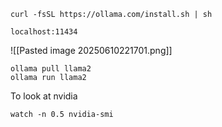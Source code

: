 
```
curl -fsSL https://ollama.com/install.sh | sh
```

```
localhost:11434
```

![[Pasted image 20250610221701.png]]


```
ollama pull llama2
ollama run llama2
```



To look at nvidia
```
watch -n 0.5 nvidia-smi
```


### 
